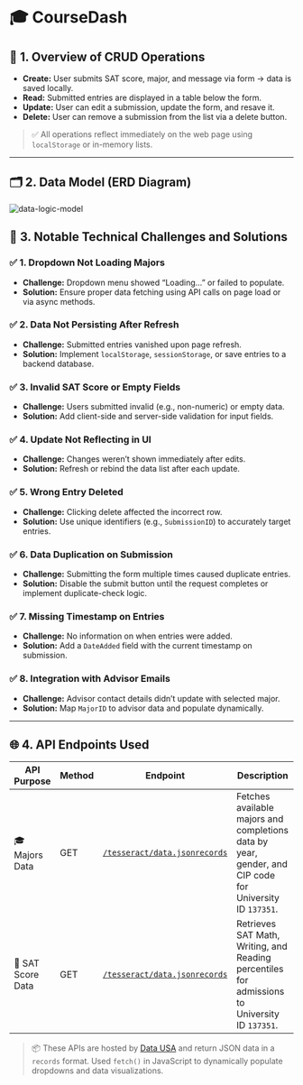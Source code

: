 # 🎓 CourseDash

## 📝 1. Overview of CRUD Operations

- **Create:** User submits SAT score, major, and message via form → data is saved locally.
- **Read:** Submitted entries are displayed in a table below the form.
- **Update:** User can edit a submission, update the form, and resave it.
- **Delete:** User can remove a submission from the list via a delete button.

> ✅ All operations reflect immediately on the web page using `localStorage` or in-memory lists.

---

## 🗂 2. Data Model (ERD Diagram)

![data-logic-model](https://github.com/user-attachments/assets/d985831b-4f37-4e90-b4dd-32deaf5ea15c)

## 🔧 3. Notable Technical Challenges and Solutions

### ✅ 1. Dropdown Not Loading Majors
- **Challenge:** Dropdown menu showed “Loading…” or failed to populate.  
- **Solution:** Ensure proper data fetching using API calls on page load or via async methods.

### ✅ 2. Data Not Persisting After Refresh
- **Challenge:** Submitted entries vanished upon page refresh.  
- **Solution:** Implement `localStorage`, `sessionStorage`, or save entries to a backend database.

### ✅ 3. Invalid SAT Score or Empty Fields
- **Challenge:** Users submitted invalid (e.g., non-numeric) or empty data.  
- **Solution:** Add client-side and server-side validation for input fields.

### ✅ 4. Update Not Reflecting in UI
- **Challenge:** Changes weren’t shown immediately after edits.  
- **Solution:** Refresh or rebind the data list after each update.

### ✅ 5. Wrong Entry Deleted
- **Challenge:** Clicking delete affected the incorrect row.  
- **Solution:** Use unique identifiers (e.g., `SubmissionID`) to accurately target entries.

### ✅ 6. Data Duplication on Submission
- **Challenge:** Submitting the form multiple times caused duplicate entries.  
- **Solution:** Disable the submit button until the request completes or implement duplicate-check logic.

### ✅ 7. Missing Timestamp on Entries
- **Challenge:** No information on when entries were added.  
- **Solution:** Add a `DateAdded` field with the current timestamp on submission.

### ✅ 8. Integration with Advisor Emails
- **Challenge:** Advisor contact details didn’t update with selected major.  
- **Solution:** Map `MajorID` to advisor data and populate dynamically.

---

## 🌐 4. API Endpoints Used

| API Purpose  | Method | Endpoint | Description |
|--------------|--------|----------|-------------|
| 🎓 Majors Data | GET | [`/tesseract/data.jsonrecords`](https://fargo-api-ts.datausa.io/tesseract/data.jsonrecords?cube=ipeds_completions&drilldowns=Year,Gender,CIP6&include=University:137351;CIP6:510000,420101,260102,513801,260101&locale=en&measures=Completions) | Fetches available majors and completions data by year, gender, and CIP code for University ID `137351`. |
| 🧠 SAT Score Data | GET | [`/tesseract/data.jsonrecords`](https://fargo-api-ts.datausa.io/tesseract/data.jsonrecords?cube=ipeds_admissions&include=University:137351&drilldowns=Year,University&locale=en&measures=SAT+Math+25th+Percentile%2CSAT+Math+50th+Percentile%2CSAT+Math+75th+Percentile%2CSAT+Writing+25th+Percentile%2CSAT+Writing+75th+Percentile%2CSAT+Critical+Reading+25th+Percentile%2CSAT+Critical+Reading+50th+Percentile%2CSAT+Critical+Reading+75th+Percentile) | Retrieves SAT Math, Writing, and Reading percentiles for admissions to University ID `137351`. |

> 📦 These APIs are hosted by [Data USA](https://datausa.io/) and return JSON data in a `records` format. Used `fetch()` in JavaScript to dynamically populate dropdowns and data visualizations.
